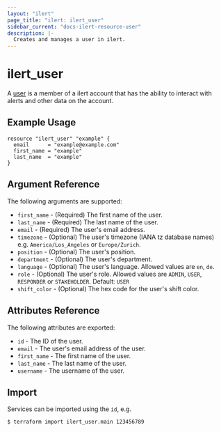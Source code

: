 ```yaml
---
layout: "ilert"
page_title: "ilert: ilert_user"
sidebar_current: "docs-ilert-resource-user"
description: |-
  Creates and manages a user in ilert.
---
```


# ilert_user

A [user](https://api.ilert.com/api-docs/#tag/Users) is a member of a ilert account that has the ability to interact with alerts and other data on the account.

## Example Usage

```hcl
resource "ilert_user" "example" {
  email      = "example@example.com"
  first_name = "example"
  last_name  = "example"
}
```

## Argument Reference

The following arguments are supported:

- `first_name` - (Required) The first name of the user.
- `last_name` - (Required) The last name of the user.
- `email` - (Required) The user's email address.
- `timezone` - (Optional) The user's timezone (IANA tz database names) e.g. `America/Los_Angeles` or `Europe/Zurich`.
- `position` - (Optional) The user's position.
- `department` - (Optional) The user's department.
- `language` - (Optional) The user's language. Allowed values are `en`, `de`.
- `role` - (Optional) The user's role. Allowed values are `ADMIN`, `USER`, `RESPONDER` or `STAKEHOLDER`. Default: `USER`
- `shift_color` - (Optional) The hex code for the user's shift color.

## Attributes Reference

The following attributes are exported:

- `id` - The ID of the user.
- `email` - The user's email address of the user.
- `first_name` - The first name of the user.
- `last_name` - The last name of the user.
- `username` - The username of the user.

## Import

Services can be imported using the `id`, e.g.

```sh
$ terraform import ilert_user.main 123456789
```
